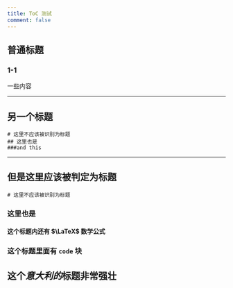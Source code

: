 ```yaml
---
title: ToC 测试
comment: false
---
```


## 普通标题

### 1-1

一些内容

---

## 另一个标题

```
# 这里不应该被识别为标题
## 这里也是
###and this
```

---

## 但是这里应该被判定为标题

```
# 这里不应该被识别为标题
```

### 这里也是

#### 这个标题内还有 $\LaTeX$ 数学公式

### 这个标题里面有 `code` 块

## 这个*意大利的*标题非常**强壮**
